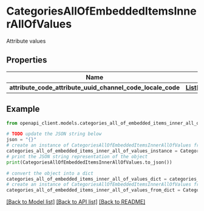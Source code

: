 # CategoriesAllOfEmbeddedItemsInnerAllOfValues

Attribute values

## Properties

Name | Type | Description | Notes
------------ | ------------- | ------------- | -------------
**attribute_code_attribute_uuid_channel_code_locale_code** | [**List[CategoriesAllOfEmbeddedItemsInnerAllOfValuesAttributeCodeAttributeUuidChannelCodeLocaleCodeInner]**](CategoriesAllOfEmbeddedItemsInnerAllOfValuesAttributeCodeAttributeUuidChannelCodeLocaleCodeInner.md) |  | [optional] 

## Example

```python
from openapi_client.models.categories_all_of_embedded_items_inner_all_of_values import CategoriesAllOfEmbeddedItemsInnerAllOfValues

# TODO update the JSON string below
json = "{}"
# create an instance of CategoriesAllOfEmbeddedItemsInnerAllOfValues from a JSON string
categories_all_of_embedded_items_inner_all_of_values_instance = CategoriesAllOfEmbeddedItemsInnerAllOfValues.from_json(json)
# print the JSON string representation of the object
print(CategoriesAllOfEmbeddedItemsInnerAllOfValues.to_json())

# convert the object into a dict
categories_all_of_embedded_items_inner_all_of_values_dict = categories_all_of_embedded_items_inner_all_of_values_instance.to_dict()
# create an instance of CategoriesAllOfEmbeddedItemsInnerAllOfValues from a dict
categories_all_of_embedded_items_inner_all_of_values_from_dict = CategoriesAllOfEmbeddedItemsInnerAllOfValues.from_dict(categories_all_of_embedded_items_inner_all_of_values_dict)
```
[[Back to Model list]](../README.md#documentation-for-models) [[Back to API list]](../README.md#documentation-for-api-endpoints) [[Back to README]](../README.md)


